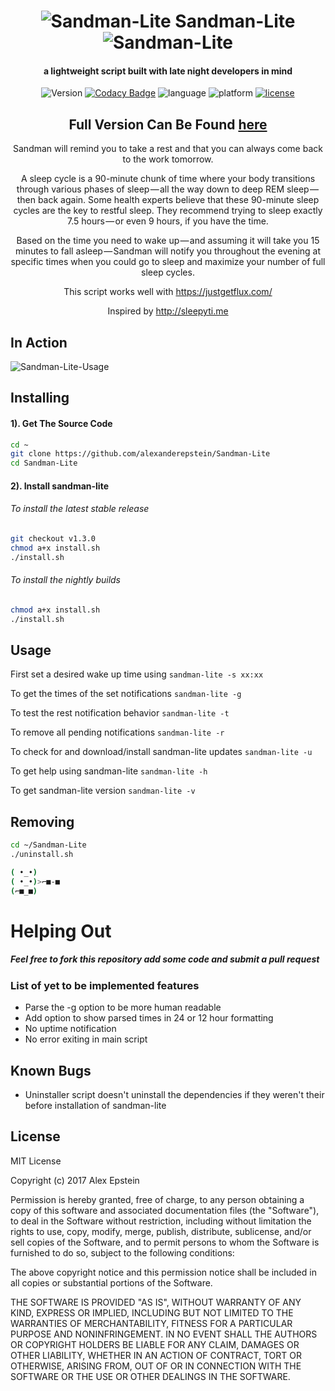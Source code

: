 <div align="center">

 # ![Sandman-Lite](https://github.com/alexanderepstein/Sandman-Lite/blob/master/assets/sleep_github.png) Sandman-Lite ![Sandman-Lite](https://github.com/alexanderepstein/Sandman-Lite/blob/master/assets/sleep_github.png)

 ####  a lightweight script built with late night developers in mind

![Version](https://img.shields.io/github/release/alexanderepstein/Sandman-Lite/all.svg)   [![Codacy Badge](https://api.codacy.com/project/badge/Grade/b968a73e9fef4a96b214f1cab8a1536b)](https://www.codacy.com/app/alexanderepstein/Sandman-Lite?utm_source=github.com&amp;utm_medium=referral&amp;utm_content=alexanderepstein/Sandman-Lite&amp;utm_campaign=Badge_Grade)  ![language](https://img.shields.io/badge/language-bash-lightgrey.svg)  ![platform](https://img.shields.io/badge/platform-OSX%20%26%20Debian%20Linux-blue.svg)  [![license](https://img.shields.io/github/license/mashape/apistatus.svg?style=plastic)]()


 ## Full Version Can Be Found <a href="https://github.com/alexanderepstein/Sandman">here</a>

 Sandman will remind you to take a rest and that you can always come back to the work tomorrow.

A sleep cycle is a 90-minute chunk of time where your body transitions through various phases of sleep — all the way down to deep REM sleep — then back again. Some health experts believe that these 90-minute sleep cycles are the key to restful sleep. They recommend trying to sleep exactly 7.5 hours — or even 9 hours, if you have the time.

Based on the time you need to wake up — and assuming it will take you 15 minutes to fall asleep — Sandman will notify you throughout the evening at specific times when you could go to sleep and maximize your number of full sleep cycles.


This script works well with https://justgetflux.com/

Inspired by http://sleepyti.me

</div>



## In Action

![Sandman-Lite-Usage](https://github.com/alexanderepstein/Sandman-Lite/blob/master/assets/usage.gif)


## Installing

#### 1). Get The Source Code

```bash
cd ~
git clone https://github.com/alexanderepstein/Sandman-Lite
cd Sandman-Lite
```
 #### 2). Install sandman-lite

 ###### To install the latest stable release
 ```bash
 git checkout v1.3.0
 chmod a+x install.sh
 ./install.sh
 ```
  ###### To install the nightly builds
   ```bash
 chmod a+x install.sh
 ./install.sh
 ```


## Usage
First set a desired wake up time using ```sandman-lite -s xx:xx```

To get the times of the set notifications ```sandman-lite -g```

To test the rest notification behavior ```sandman-lite -t```

To remove all pending notifications ```sandman-lite -r```

To check for and download/install sandman-lite updates ```sandman-lite -u```

To get help using sandman-lite ```sandman-lite -h```

To get sandman-lite version ```sandman-lite -v```



## Removing
```bash
cd ~/Sandman-Lite
./uninstall.sh
```



```bash
( •_•)
( •_•)>⌐■-■
(⌐■_■)
```

# Helping Out
##### Feel free to fork this repository add some code and submit a pull request

### List of yet to be implemented features
* Parse the -g option to be more human readable
* Add option to show parsed times in 24 or 12 hour formatting
* No uptime notification
* No error exiting in main script

## Known Bugs

* Uninstaller script doesn't uninstall the dependencies if they weren't their before installation of sandman-lite


## License

MIT License

Copyright (c) 2017 Alex Epstein

Permission is hereby granted, free of charge, to any person obtaining a copy of this software and associated documentation files (the "Software"), to deal in the Software without restriction, including without limitation the rights to use, copy, modify, merge, publish, distribute, sublicense, and/or sell copies of the Software, and to permit persons to whom the Software is furnished to do so, subject to the following conditions:

The above copyright notice and this permission notice shall be included in all copies or substantial portions of the Software.

THE SOFTWARE IS PROVIDED "AS IS", WITHOUT WARRANTY OF ANY KIND, EXPRESS OR IMPLIED, INCLUDING BUT NOT LIMITED TO THE WARRANTIES OF MERCHANTABILITY, FITNESS FOR A PARTICULAR PURPOSE AND NONINFRINGEMENT. IN NO EVENT SHALL THE AUTHORS OR COPYRIGHT HOLDERS BE LIABLE FOR ANY CLAIM, DAMAGES OR OTHER LIABILITY, WHETHER IN AN ACTION OF CONTRACT, TORT OR OTHERWISE, ARISING FROM, OUT OF OR IN CONNECTION WITH THE SOFTWARE OR THE USE OR OTHER DEALINGS IN THE SOFTWARE.
